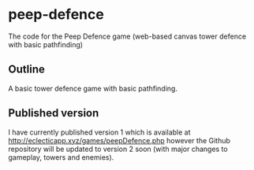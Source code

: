 # peep-defence
The code for the Peep Defence game (web-based canvas tower defence with basic pathfinding)

## Outline
A basic tower defence game with basic pathfinding.

## Published version
I have currently published version 1 which is available at http://eclecticapp.xyz/games/peepDefence.php however the Github repository will be updated to version 2 soon (with major changes to gameplay, towers and enemies).
